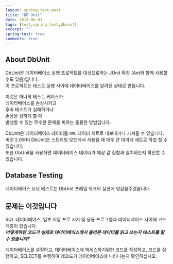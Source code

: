 ```yaml
---
layout: spring-test-post
title: "DB Unit"
date: 2019-06-01
tags: [test,spring-test,dbunit]
excerpt: ""
spring-test: true
comments: true
---
```



## About DbUnit

DbUnit은 데이터베이스 실행 프로젝트를 대상으로하는 JUnit 확장 (Ant와 함께 사용할 수도 있음)입니다.  
이 프로젝트는 테스트 실행 사이에 데이터베이스를 알려진 상태로 만듭니다.  

이것은 하나의 테스트 케이스가  
데이터베이스를 손상시키고  
후속 테스트가 실패하거나  
손상을 심하게 할 때  
발생할 수 있는 무수한 문제를 피하는 훌륭한 방법입니다.  


DbUnit은 데이터베이스 데이터를 `XML` 데이터 세트로 내보내거나 가져올 수 있습니다.  
버전 2.0부터 DbUnit은 스트리밍 모드에서 사용될 때 매우 큰 데이터 세트로 작업 할 수 있습니다.  
또한 DbUnit을 사용하면 데이터베이스 데이터가 예상 값 집합과 일치하는지 확인할 수 있습니다.  


## Database Testing
데이터베이스 유닛 테스트는 DbUnit 프레임 워크의 실현에 영감을주었습니다.  

## 문제는 이것입니다  
SQL 데이터베이스, 일부 저장 프로 시저 및 응용 프로그램과 데이터베이스 사이에 코드 계층이 있습니다.  
***어떻게하면 코드가 실제로 데이터베이스에서 올바른 데이터를 읽고 쓰는지 테스트를 할 수 있습니까?***  

데이터베이스를 설정하고, 데이터베이스에 액세스하기위한 코드를 작성하고, 코드를 실행하고, SELECT를 수행하여 레코드가 데이터베이스에 나타나는지 확인하십시오.  
